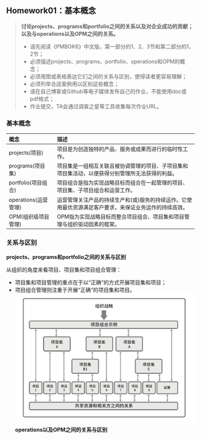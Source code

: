 ## Homework01：基本概念
> **讨论projects、programs和portfolio之间的关系以及对企业成功的贡献；以及与operations以及OPM之间的关系。**
> * 请先阅读《PMBOK6》中文版，第一部分的1、2、3节和第二部分的1、2节；
> * 必须描述projects、programs、portfolio、operations和OPM的概念；
> * 必须用图或表格表达它们之间的关系与区别，使得读者更容易理解；
> * 必须列举合适案例用以区别这些概念；
> * 请在自己博客或Github等电子媒体发布自己的作业，不能使用doc或pdf格式；
> * 作业提交，TA会通过调查之星等工具收集每次作业URL。

### 基本概念
|概念|描述|
|:---|:---|
|projects(项目)|项目是为创造独特的产品、服务或成果而进行的临时性工作。|
|programs(项目集)|项目集是一组相互关联且被协调管理的项目、子项目集和项目集活动，以便获得分别管理所无法获得的利益。|
|portfolio(项目组合)|项目组合是指为实现战略目标而组合在一起管理的项目、项目集、子项目组合和运营工作。|
|operations(运营管理)|运营管理关注产品的持续生产和(或)服务的持续运作。它使用最优资源满足客户要求，来保证业务运作的持续高效。|
|OPM(组织级项目管理)|OPM指为实现战略目标而整合项目组合、项目集和项目管理与组织驱动因素的框架。|

### 关系与区别
**projects、programs和portfolio之间的关系与区别**

从组织的角度来看项目、项目集和项目组合管理：
  * 项目集和项目管理的重点在于以“正确”的方式开展项目集和项目；
  * 项目组合管理则注重于开展“正确”的项目集和项目。
![项目、项目集和项目组合的关系](https://github.com/SuBruce/IT-Project-Management/blob/master/Homework01/images/01.png)
**operations以及OPM之间的关系与区别**
